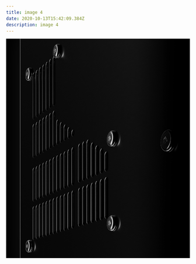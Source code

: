 ```yaml
---
title: image 4
date: 2020-10-13T15:42:09.384Z
description: image 4
---
```

![image 4](img04.png "image 4")